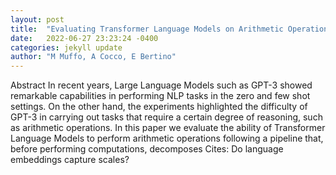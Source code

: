 ```yaml
---
layout: post
title:  "Evaluating Transformer Language Models on Arithmetic Operations Using Number Decomposition"
date:   2022-06-27 23:23:24 -0400
categories: jekyll update
author: "M Muffo, A Cocco, E Bertino"
---
```

Abstract In recent years, Large Language Models such as GPT-3 showed remarkable capabilities in performing NLP tasks in the zero and few shot settings. On the other hand, the experiments highlighted the difficulty of GPT-3 in carrying out tasks that require a certain degree of reasoning, such as arithmetic operations. In this paper we evaluate the ability of Transformer Language Models to perform arithmetic operations following a pipeline that, before performing computations, decomposes  Cites: Do language embeddings capture scales?